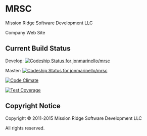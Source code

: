 MRSC
====

Mission Ridge Software Development LLC

Company Web Site

Current Build Status
--------------------

Develop: [ ![Codeship Status for jonmarinello/mrsc](https://www.codeship.io/projects/ff1d7c80-e3af-0131-ac19-1a224a6206b8/status?branch=develop)](https://www.codeship.io/projects/25487)

Master: [ ![Codeship Status for jonmarinello/mrsc](https://www.codeship.io/projects/ff1d7c80-e3af-0131-ac19-1a224a6206b8/status?branch=master)](https://www.codeship.io/projects/25487)

[![Code Climate](https://codeclimate.com/repos/56424faa1787d738ed00100f/badges/6726415c70702b5cff54/gpa.svg)](https://codeclimate.com/repos/56424faa1787d738ed00100f/feed)

[![Test Coverage](https://codeclimate.com/repos/56424faa1787d738ed00100f/badges/6726415c70702b5cff54/coverage.svg)](https://codeclimate.com/repos/56424faa1787d738ed00100f/coverage)

Copyright Notice
----------------

Copyright © 2011-2015 Mission Ridge Software Development LLC

All rights reserved.
